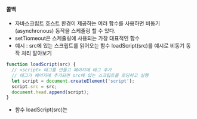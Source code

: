 #### 콜백
  * 자바스크립트 호스트 환경이 제공하는 여러 함수를 사용하면 비동기(asynchronous) 동작을 스케줄링 할 수 있다.
  * setTiomeout은 스케줄링에 사용되는 가장 대표적인 함수
  * 예시 : src에 있는 스크립트를 읽어오는 함수 loadScript(src)를 예시로 비동기 동작 처리 알아보기
```js
function loadScript(src) {
  // <script> 태그를 만들고 페이지에 태그 추가
  // 태그가 페이지에 추가되면 src에 있는 스크립트를 로딩하고 실행
  let script = document.createElement('script');
  script.src = src;
  document.head.append(script);
}
```
  * 함수 loadScript(src)는 <script src="..."> 를 동적으로 만들고 이를 문서에 추가한다. 브라우저는 자동으로 태그에 있는 스크립트를 불러오고 로딩이 완료되면 스크립트 실행
  * loadScript(src) 사용법 :
```js
// 해당 경로에 위치한 스크립트를 불러오고 실행함
loadScript('/my/script.js');
```
  * 이 때 스크립트는 비동기적으로 실행 따라서 loadScript(...) 아래에 있는 코드들은 스크립트 로딩이 종료되는 걸 기다리지 않는다.
  * 스크립트 로딩이 끝나자마자 무언가를 해야만 할 때 loadScript()를 호출하고 내부 함수를 호출하면 원하는대로 동작하지 않는다.
  * 브라우저가 스크립트를 읽어올 수 있는 시간을 충분히 확보하지 못했기 때문
  * loadScript의 두 번째 인수로 콜백함수를 추가하고 새롭게 불러온 스크립트에 있는 함수를 콜백 함수 안에서 호출하면 원하는 대로 외부 스크립트 안의 함수를 사용할 수 있다.
  * 실제 존재하는 스크립트를 이용해 만든 예시 :
```js
function loadScript(src, callback) {
  let script = document.createElement('script');
  script.src = src;
  script.onload = () => callback(script);
  document.head.append(script);
}

loadScript('https://cdnjs.cloudflare.com/ajax/libs/lodash.js/3.2.0/lodash.js', script => {
  alert(`${script.src}가 로드되었습니다.`);
  alert( _ ); // 스크립트에 정의된 함수
});
```
  * 이런 방식을 콜백기반 비동기 프로그래밍이라고 한다. 무언가를 비동기적으로 수행하는 함수는 함수 내 동작이 모두 처리된 후 실행되어야 하는 함수가 들어갈 콜백을 인수로 반드시 제공해야 한다.
 
##### 콜백 속 콜백
  * 스크립트가 두 개 있는 경우 어떻게 하면 두 스크립트를 순차적으로 불러올 수 있을까 두 번째 스크립트 로딩은 첫 번째 스크립트의 로딩이 끝난 이후가 되길 원한다면
  * 가장 자연스러운 해결 방법은 콜백 함수 안에서 두 번째 loadScript를 호출하는 것
```js
 loadScript('/my/script.js', function(script) {

  alert(`${script.src}을 로딩했습니다. 이젠, 다음 스크립트를 로딩합시다.`);

  loadScript('/my/script2.js', function(script) {
    alert(`두 번째 스크립트를 성공적으로 로딩했습니다.`);
  });
});
```
 * 이렇게 중첩 콜백을 만들면 바깥에 위치한 loadScript가 완료된 후 안쪽 loadScript가 실행된다.
 * 여기에 더하여 스크립트를 하나 더 불러오고 싶다면 위와 같이 모든 새로운 동작이 콜백안에 위치하게 작성하면 된다.

```js
 loadScript('/my/script.js', function(script) {

  loadScript('/my/script2.js', function(script) {

    loadScript('/my/script3.js', function(script) {
      // 세 스크립트 로딩이 끝난 후 실행됨
    });

  })

});
```
 * 하지만 이런 방식은 동작이 많은 경우에 좋지 않다.

#### 에러 핸들링
 * 지금까지 살펴본 예시들은 스크립트 로딩이 실패한느 경우 등의 에러를 고려하지 않고 작성되었다. 콜백 함수는 이런 에러를 핸들링할 수 있어야 한다.
 * loadScript 에서 로딩 에러를 추적할 수 있게 기능을 개선하기
```js
 function loadScript(src, callback) {
  let script = document.createElement('script');
  script.src = src;

  script.onload = () => callback(null, script);
  script.onerror = () => callback(new Error(`${src}를 불러오는 도중에 에러가 발생했습니다.`));

  document.head.append(script);
}
```
 * 이제 loadScript는 스크립트 로딩에 성공하면 callback(null, script)을 실패하면 callvack(error)을 호출한다.
 * 개선된 loadScript의 사용법 :
```js
 loadScript('/my/script.js', function(error, script) {
  if (error) {
    // 에러 처리
  } else {
    // 스크립트 로딩이 성공적으로 끝남
  }
});
```
 * 이런 패턴을 오류 우선 콜백이라 부른다.
 * 오류 우선 콜백은 다음 관례를 따른다.
 * 1.callback의 첫 번째 인수는 에러를 위해 남겨둔다. 에러가 발생하면 이 인수를 이용해 callback(err)이 호출된다.
 * 2.두 번째 인수(필요하면 인수를 더 추가할 수 있음)는 에러가 발생하지 않았을 때를 위해 남겨둔다. 원하는 동작이 성공한 경우엔 callback(null, result1, result2...) 호출된다.
 * 오류 우선 콜백 스타일을 사용하면 단일 콜백함수에서 여러 케이스와 성공 케이스 모두를 처리할 수 있다.
 
